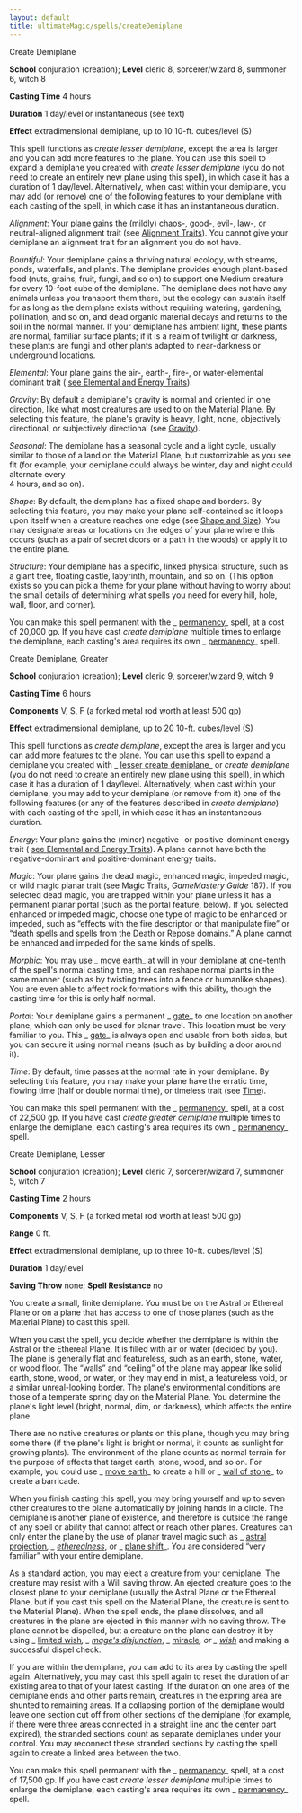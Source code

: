 ```yaml
---
layout: default
title: ultimateMagic/spells/createDemiplane
---
```

Create Demiplane

**School** conjuration (creation); **Level** cleric 8, sorcerer/wizard 8, summoner 6, witch 8

**Casting Time** 4 hours

**Duration** 1 day/level or instantaneous (see text)

**Effect** extradimensional demiplane, up to 10 10-ft. cubes/level (S)

This spell functions as _create lesser demiplane_, except the area is larger and you can add more features to the plane. You can use this spell to expand a demiplane you created with _create lesser demiplane_ (you do not need to create an entirely new plane using this spell), in which case it has a duration of 1 day/level. Alternatively, when cast within your demiplane, you may add (or remove) one of the following features to your demiplane with each casting of the spell, in which case it has an instantaneous duration.

_Alignment_: Your plane gains the (mildly) chaos-, good-, evil-, law-, or neutral-aligned alignment trait (see [Alignment Traits](mastery/planarAdventures#_alignment-traits)). You cannot give your demiplane an alignment trait for an alignment you do not have.

_Bountiful_: Your demiplane gains a thriving natural ecology, with streams, ponds, waterfalls, and plants. The demiplane provides enough plant-based food (nuts, grains, fruit, fungi, and so on) to support one Medium creature for every 10-foot cube of the demiplane. The demiplane does not have any animals unless you transport them there, but the ecology can sustain itself for as long as the demiplane exists without requiring watering, gardening, pollination, and so on, and dead organic material decays and returns to the soil in the normal manner. If your demiplane has ambient light, these plants are normal, familiar surface plants; if it is a realm of twilight or darkness, these plants are fungi and other plants adapted to near-darkness or underground locations.

_Elemental_: Your plane gains the air-, earth-, fire-, or water-elemental dominant trait ( [see Elemental and Energy Traits](mastery/planarAdventures#_elemental-and-energy-traits)).

_Gravity_: By default a demiplane's gravity is normal and oriented in one direction, like what most creatures are used to on the Material Plane. By selecting this feature, the plane's gravity is heavy, light, none, objectively directional, or subjectively directional (see [Gravity](mastery/planarAdventures#_gravity)).

_Seasonal_: The demiplane has a seasonal cycle and a light cycle, usually similar to those of a land on the Material Plane, but customizable as you see fit (for example, your demiplane could always be winter, day and night could alternate every   
4 hours, and so on).

_Shape_: By default, the demiplane has a fixed shape and borders. By selecting this feature, you may make your plane self-contained so it loops upon itself when a creature reaches one edge (see [Shape and Size](mastery/planarAdventures#_shape-and-size)). You may designate areas or locations on the edges of your plane where this occurs (such as a pair of secret doors or a path in the woods) or apply it to the entire plane.

_Structure_: Your demiplane has a specific, linked physical structure, such as a giant tree, floating castle, labyrinth, mountain, and so on. (This option exists so you can pick a theme for your plane without having to worry about the small details of determining what spells you need for every hill, hole, wall, floor, and corner).

You can make this spell permanent with the _ [permanency](spells/permanency#_permanency)_ spell, at a cost of 20,000 gp. If you have cast _create demiplane_ multiple times to enlarge the demiplane, each casting's area requires its own _ [permanency](spells/permanency#_permanency)_ spell.

Create Demiplane, Greater

**School** conjuration (creation); **Level** cleric 9, sorcerer/wizard 9, witch 9

**Casting Time** 6 hours

**Components** V, S, F (a forked metal rod worth at least 500 gp)

**Effect** extradimensional demiplane, up to 20 10-ft. cubes/level (S)

This spell functions as _create demiplane_, except the area is larger and you can add more features to the plane. You can use this spell to expand a demiplane you created with _ [lesser create demiplane](ultimateMagic/spells/createDemiplane#_create-demiplane,-lesser)_ or _create demiplane_ (you do not need to create an entirely new plane using this spell), in which case it has a duration of 1 day/level. Alternatively, when cast within your demiplane, you may add to your demiplane (or remove from it) one of the following features (or any of the features described in _create demiplane_) with each casting of the spell, in which case it has an instantaneous duration.

_Energy_: Your plane gains the (minor) negative- or positive-dominant energy trait ( [see Elemental and Energy Traits](mastery/planarAdventures#_elemental-and-energy-traits)). A plane cannot have both the negative-dominant and positive-dominant energy traits.

_Magic_: Your plane gains the dead magic, enhanced magic, impeded magic, or wild magic planar trait (see Magic Traits, _GameMastery Guide_ 187). If you selected dead magic, you are trapped within your plane unless it has a permanent planar portal (such as the portal feature, below). If you selected enhanced or impeded magic, choose one type of magic to be enhanced or impeded, such as “effects with the fire descriptor or that manipulate fire” or “death spells and spells from the Death or Repose domains.” A plane cannot be enhanced and impeded for the same kinds of spells.

_Morphic_: You may use _ [move earth](spells/moveEarth#_move-earth)_ at will in your demiplane at one-tenth of the spell's normal casting time, and can reshape normal plants in the same manner (such as by twisting trees into a fence or humanlike shapes). You are even able to affect rock formations with this ability, though the casting time for this is only half normal.

_Portal_: Your demiplane gains a permanent _ [gate](spells/gate#_gate)_ to one location on another plane, which can only be used for planar travel. This location must be very familiar to you. This _ [gate](spells/gate#_gate)_ is always open and usable from both sides, but you can secure it using normal means (such as by building a door around it).

_Time_: By default, time passes at the normal rate in your demiplane. By selecting this feature, you may make your plane have the erratic time, flowing time (half or double normal time), or timeless trait (see [Time](mastery/planarAdventures#_time)).

You can make this spell permanent with the _ [permanency](spells/permanency#_permanency)_ spell, at a cost of 22,500 gp. If you have cast _create greater demiplane_ multiple times to enlarge the demiplane, each casting's area requires its own _ [permanency](spells/permanency#_permanency)_ spell.

Create Demiplane, Lesser

**School** conjuration (creation); **Level** cleric 7, sorcerer/wizard 7, summoner 5, witch 7

**Casting Time** 2 hours

**Components** V, S, F (a forked metal rod worth at least 500 gp)

**Range** 0 ft.

**Effect** extradimensional demiplane, up to three 10-ft. cubes/level (S)

**Duration** 1 day/level

**Saving Throw** none; **Spell Resistance** no

You create a small, finite demiplane. You must be on the Astral or Ethereal Plane or on a plane that has access to one of those planes (such as the Material Plane) to cast this spell.

When you cast the spell, you decide whether the demiplane is within the Astral or the Ethereal Plane. It is filled with air or water (decided by you). The plane is generally flat and featureless, such as an earth, stone, water, or wood floor. The “walls” and “ceiling” of the plane may appear like solid earth, stone, wood, or water, or they may end in mist, a featureless void, or a similar unreal-looking border. The plane's environmental conditions are those of a temperate spring day on the Material Plane. You determine the plane's light level (bright, normal, dim, or darkness), which affects the entire plane.

There are no native creatures or plants on this plane, though you may bring some there (if the plane's light is bright or normal, it counts as sunlight for growing plants). The environment of the plane counts as normal terrain for the purpose of effects that target earth, stone, wood, and so on. For example, you could use _ [move earth](spells/moveEarth#_move-earth)_ to create a hill or _ [wall of stone](spells/wallOfStone#_wall-of-stone)_ to create a barricade.

When you finish casting this spell, you may bring yourself and up to seven other creatures to the plane automatically by joining hands in a circle. The demiplane is another plane of existence, and therefore is outside the range of any spell or ability that cannot affect or reach other planes. Creatures can only enter the plane by the use of planar travel magic such as _ [astral projection](spells/astralProjection#_astral-projection)_, _ [etherealness](magicItems/armor#_armor-etherealness)_, or _ [plane shift](spells/planeShift#_plane-shift)_. You are considered “very familiar” with your entire demiplane.

As a standard action, you may eject a creature from your demiplane. The creature may resist with a Will saving throw. An ejected creature goes to the closest plane to your demiplane (usually the Astral Plane or the Ethereal Plane, but if you cast this spell on the Material Plane, the creature is sent to the Material Plane). When the spell ends, the plane dissolves, and all creatures in the plane are ejected in this manner with no saving throw. The plane cannot be dispelled, but a creature on the plane can destroy it by using _ [limited wish](spells/limitedWish#_limited-wish)_, _ [mage's disjunction](spells/mageSDisjunction#_mage-s-disjunction)_, _ [miracle](spells/miracle#_miracle)_, or _ [wish](spells/wish#_wish)_ and making a successful dispel check.

If you are within the demiplane, you can add to its area by casting the spell again. Alternatively, you may cast this spell again to reset the duration of an existing area to that of your latest casting. If the duration on one area of the demiplane ends and other parts remain, creatures in the expiring area are shunted to remaining areas. If a collapsing portion of the demiplane would leave one section cut off from other sections of the demiplane (for example, if there were three areas connected in a straight line and the center part expired), the stranded sections count as separate demiplanes under your control. You may reconnect these stranded sections by casting the spell again to create a linked area between the two.

You can make this spell permanent with the _ [permanency](spells/permanency#_permanency)_ spell, at a cost of 17,500 gp. If you have cast _create lesser demiplane_ multiple times to enlarge the demiplane, each casting's area requires its own _ [permanency](spells/permanency#_permanency)_ spell.

